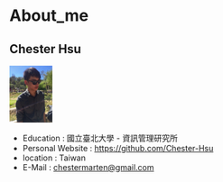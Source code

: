 # About_me

## Chester Hsu
<img src="https://github.com/Chester-Hsu/Chester-Hsu.github.io/blob/main/image/S__63627269.jpg" width="15%" height="15%">

* Education : 國立臺北大學 - 資訊管理研究所
* Personal Website : https://github.com/Chester-Hsu
* location : Taiwan
* E-Mail : chestermarten@gmail.com



